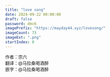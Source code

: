 ```yaml
---
title: "love song"
date: 2024-09-22 00:00:00
draft: false
password: dmc6
imagePrefix: "https://mayday44.xyz/lovesong/"  
imageCount: 73
imageExt: ".png" 
startIndex: 0
---
```

作者：宗六  
翻译：@马拉桑喝酒醉  
嵌字：@马拉桑喝酒醉
